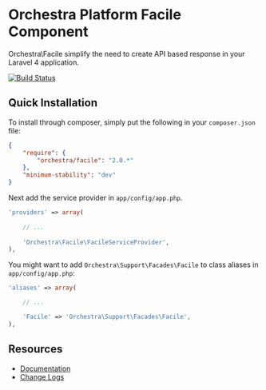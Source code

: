 Orchestra Platform Facile Component
==============
 
Orchestra\Facile simplify the need to create API based response in your Laravel 4 application.

[![Build Status](https://travis-ci.org/orchestral/facile.png?branch=master)](https://travis-ci.org/orchestral/facile)

## Quick Installation

To install through composer, simply put the following in your `composer.json` file:

```json
{
	"require": {
		"orchestra/facile": "2.0.*"
	},
	"minimum-stability": "dev"
}
```

Next add the service provider in `app/config/app.php`.

```php
'providers' => array(
	
	// ...
	
	'Orchestra\Facile\FacileServiceProvider',
),
```

You might want to add `Orchestra\Support\Facades\Facile` to class aliases in `app/config/app.php`:

```php
'aliases' => array(

	// ...

	'Facile' => 'Orchestra\Support\Facades\Facile',
),
```

## Resources

* [Documentation](http://orchestraplatform.com/docs/2.0/components/facile)
* [Change Logs](https://github.com/orchestral/facile/wiki/Change-Logs)
